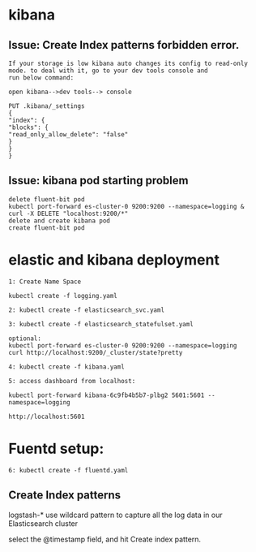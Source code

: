 # kibana

## Issue: Create Index patterns forbidden error. 
~~~
If your storage is low kibana auto changes its config to read-only mode. to deal with it, go to your dev tools console and
run below command:

open kibana-->dev tools--> console

PUT .kibana/_settings
{
"index": {
"blocks": {
"read_only_allow_delete": "false"
}
}
}
~~~
## Issue: kibana pod starting problem
~~~
delete fluent-bit pod
kubectl port-forward es-cluster-0 9200:9200 --namespace=logging &
curl -X DELETE "localhost:9200/*"
delete and create kibana pod
create fluent-bit pod
~~~


# elastic and kibana deployment
~~~
1: Create Name Space

kubectl create -f logging.yaml

2: kubectl create -f elasticsearch_svc.yaml

3: kubectl create -f elasticsearch_statefulset.yaml

optional: 
kubectl port-forward es-cluster-0 9200:9200 --namespace=logging
curl http://localhost:9200/_cluster/state?pretty

4: kubectl create -f kibana.yaml

5: access dashboard from localhost:

kubectl port-forward kibana-6c9fb4b5b7-plbg2 5601:5601 --namespace=logging

http://localhost:5601
~~~

# Fuentd setup:
~~~
6: kubectl create -f fluentd.yaml
~~~


## Create Index patterns

logstash-* use wildcard pattern to capture all the log data in our Elasticsearch cluster

select the @timestamp field, and hit Create index pattern.

